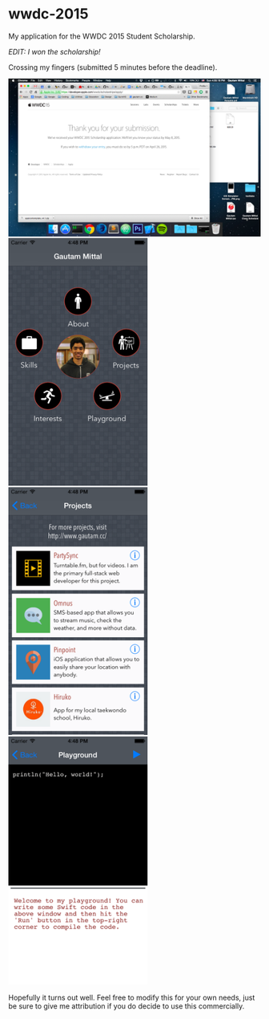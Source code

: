 # wwdc-2015
My application for the WWDC 2015 Student Scholarship.

*_EDIT: I won the scholarship!_*

Crossing my fingers (submitted 5 minutes before the deadline).

<img src="https://raw.githubusercontent.com/gmittal/wwdc-2015/master/Screenshot%202015-04-26%2004.55.18.png?token=AB6_lv57u64GM7K0xuQ51pPKMB-NVgf9ks5VV4DhwA%3D%3D"/>


<img src="https://raw.githubusercontent.com/gmittal/wwdc-2015/master/wwdc_application_files/iOS%20Simulator%20Screen%20Shot%20Apr%2026%2C%202015%2C%204.48.25%20PM.png?token=AB6_lhZ-mFSwU66sSL7oec11527WRL6gks5VV4ElwA%3D%3D" width="278px" />
<img src="https://raw.githubusercontent.com/gmittal/wwdc-2015/master/wwdc_application_files/iOS%20Simulator%20Screen%20Shot%20Apr%2026%2C%202015%2C%204.48.29%20PM.png?token=AB6_luf7baRH9TcHdftqnkPBUa4wiq8zks5VV4E1wA%3D%3D" width="278px"/>
<img src="https://raw.githubusercontent.com/gmittal/wwdc-2015/master/wwdc_application_files/iOS%20Simulator%20Screen%20Shot%20Apr%2026%2C%202015%2C%204.48.35%20PM.png?token=AB6_loX6FvG0KHOMBZpbDThHaJSb8gwiks5VV4FEwA%3D%3D" width="278px"/>


Hopefully it turns out well. Feel free to modify this for your own needs, just be sure to give me attribution if you do decide to use this commercially.
